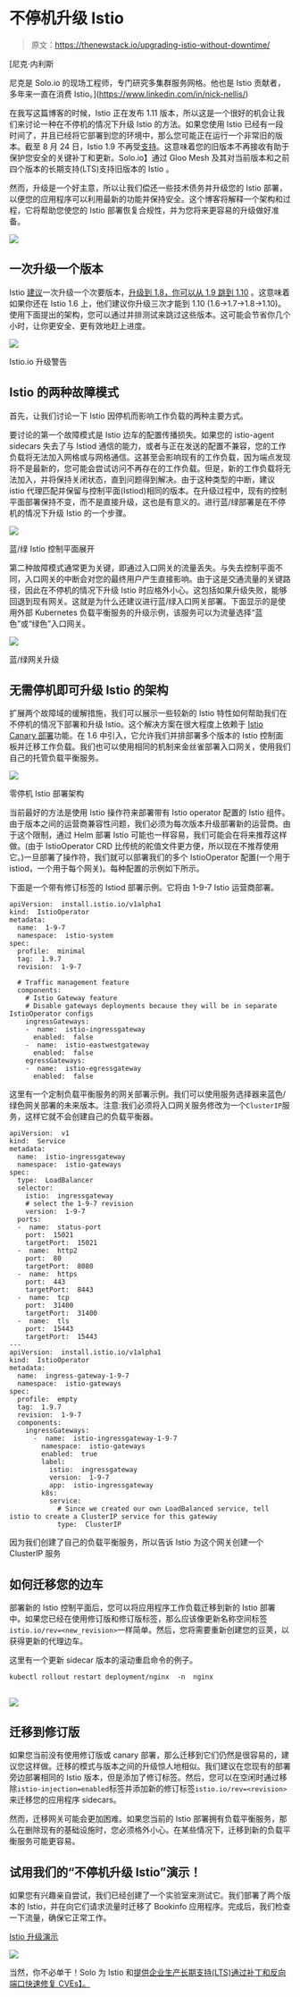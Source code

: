 # 不停机升级 Istio

> 原文：<https://thenewstack.io/upgrading-istio-without-downtime/>

[](https://www.linkedin.com/in/nick-nellis/)

 [尼克·内利斯

尼克是 Solo.io 的现场工程师，专门研究多集群服务网格。他也是 Istio 贡献者，多年来一直在消费 Istio。](https://www.linkedin.com/in/nick-nellis/) [](https://www.linkedin.com/in/nick-nellis/)

在我写这篇博客的时候，Istio 正在发布 1.11 版本，所以这是一个很好的机会让我们来讨论一种在不停机的情况下升级 Istio 的方法。如果您使用 Istio 已经有一段时间了，并且已经将它部署到您的环境中，那么您可能正在运行一个非常旧的版本。截至 8 月 24 日，Istio 1.9 不再受[支持](https://istio.io/latest/news/support/announcing-1.9-eol/)。这意味着您的旧版本不再接收有助于保护您安全的关键补丁和更新。Solo.io】通过 Gloo Mesh 及其对当前版本和之前四个版本的长期支持(LTS)支持旧版本的 Istio 。

然而，升级是一个好主意，所以让我们偿还一些技术债务并升级您的 Istio 部署，以便您的应用程序可以利用最新的功能并保持安全。这个博客将解释一个架构和过程，它将帮助您使您的 Istio 部署恢复合规性，并为您将来更容易的升级做好准备。

![](img/ded1aff6ad5dffb17a7f2be5545ba078.png)

## **一次升级一个版本**

Istio [建议](https://istio.io/latest/docs/setup/upgrade/)一次升级一个次要版本，[升级到 1.8，你可以从 1.9 跳到 1.10](https://istio.io/latest/blog/2021/direct-upgrade/) 。这意味着如果你还在 Istio 1.6 上，他们建议你升级三次才能到 1.10 (1.6→1.7→1.8→1.10)。使用下面提出的架构，您可以通过并排测试来跳过这些版本。这可能会节省你几个小时，让你更安全、更有效地赶上进度。

![](img/ccc1c061c1727b9f383dab09529172d8.png)

Istio.io 升级警告

## **Istio 的两种故障模式**

首先，让我们讨论一下 Istio 因停机而影响工作负载的两种主要方式。

要讨论的第一个故障模式是 Istio 边车的配置传播损失。如果您的 istio-agent sidecars 失去了与 Istiod 通信的能力，或者与正在发送的配置不兼容，您的工作负载将无法加入网格或与网格通信。这甚至会影响现有的工作负载，因为端点发现将不是最新的，您可能会尝试访问不再存在的工作负载。但是，新的工作负载将无法加入，并将保持关闭状态，直到问题得到解决。由于这种类型的中断，建议 istio 代理匹配并保留与控制平面(Istiod)相同的版本。在升级过程中，现有的控制平面部署保持不变，而不是直接升级，这也是有意义的。进行蓝/绿部署是在不停机的情况下升级 Istio 的一个步骤。

![](img/cf55cffae35e0fd716a120d14e0f45b8.png)

蓝/绿 Istio 控制平面展开

第二种故障模式通常更为关键，即通过入口网关的流量丢失。与失去控制平面不同，入口网关的中断会对您的最终用户产生直接影响。由于这是交通流量的关键路径，因此在不停机的情况下升级 Istio 时应格外小心。这包括如果升级失败，能够回退到现有网关。这就是为什么还建议进行蓝/绿入口网关部署。下面显示的是使用外部 Kubernetes 负载平衡服务的升级示例，该服务可以为流量选择“蓝色”或“绿色”入口网关。

![](img/70d8d60253c14a0011746f840e54e4bc.png)

蓝/绿网关升级

## **无需停机即可升级 Istio 的架构**

扩展两个故障域的缓解措施，我们可以展示一些较新的 Istio 特性如何帮助我们在不停机的情况下部署和升级 Istio。这个解决方案在很大程度上依赖于 [Istio Canary 部署](https://istio.io/latest/docs/setup/upgrade/canary/)功能。在 1.6 中引入，它允许我们并排部署多个版本的 Istio 控制面板并迁移工作负载。我们也可以使用相同的机制来金丝雀部署入口网关，使用我们自己的托管负载平衡服务。

![](img/ded1aff6ad5dffb17a7f2be5545ba078.png)

零停机 Istio 部署架构

当前最好的方法是使用 Istio 操作符来部署带有 Istio operator 配置的 Istio 组件。由于版本之间的运营商兼容性问题，我们必须为每次版本升级部署新的运营商。由于这个限制，通过 Helm 部署 Istio 可能也一样容易，我们可能会在将来推荐这样做。(由于 IstioOperator CRD 比传统的舵值文件更方便，所以现在不推荐使用它。)一旦部署了操作符，我们就可以部署我们的多个 IstioOperator 配置(一个用于 istiod，一个用于每个网关)。每种配置的示例如下所示。

下面是一个带有修订标签的 Istiod 部署示例。它将由 1-9-7 Istio 运营商部署。

```
apiVersion:  install.istio.io/v1alpha1
kind:  IstioOperator
metadata:
  name:  1-9-7
  namespace:  istio-system
spec:
  profile:  minimal
  tag:  1.9.7
  revision:  1-9-7

  # Traffic management feature
  components:
    # Istio Gateway feature
    # Disable gateways deployments because they will be in separate IstioOperator configs
    ingressGateways:
    -  name:  istio-ingressgateway
      enabled:  false
    -  name:  istio-eastwestgateway
      enabled:  false
    egressGateways:
    -  name:  istio-egressgateway
      enabled:  false

```

这里有一个定制负载平衡服务的网关部署示例。我们可以使用服务选择器来蓝色/绿色网关部署的未来版本。注意:我们必须将入口网关服务修改为一个`ClusterIP`服务，这样它就不会创建自己的负载平衡器。

```
apiVersion:  v1
kind:  Service
metadata:
  name:  istio-ingressgateway
  namespace:  istio-gateways
spec:
  type:  LoadBalancer
  selector:
    istio:  ingressgateway
    # select the 1-9-7 revision
    version:  1-9-7
  ports:
  -  name:  status-port
    port:  15021
    targetPort:  15021
  -  name:  http2
    port:  80
    targetPort:  8080
  -  name:  https
    port:  443
    targetPort:  8443
  -  name:  tcp
    port:  31400
    targetPort:  31400
  -  name:  tls
    port:  15443
    targetPort:  15443
---
apiVersion:  install.istio.io/v1alpha1
kind:  IstioOperator
metadata:
  name:  ingress-gateway-1-9-7
  namespace:  istio-gateways
spec:
  profile:  empty
  tag:  1.9.7
  revision:  1-9-7
  components:
    ingressGateways:
      -  name:  istio-ingressgateway-1-9-7
        namespace:  istio-gateways
        enabled:  true
        label:
          istio:  ingressgateway
          version:  1-9-7
          app:  istio-ingressgateway
        k8s:
          service:
            # Since we created our own LoadBalanced service, tell istio to create a ClusterIP service for this gateway
            type:  ClusterIP

```

因为我们创建了自己的负载平衡服务，所以告诉 Istio 为这个网关创建一个 ClusterIP 服务

## **如何迁移您的边车**

部署新的 Istio 控制平面后，您可以将应用程序工作负载迁移到新的 Istio 部署中。如果您已经在使用修订版和修订版标签，那么应该像更新名称空间标签`istio.io/rev=<new_revision>`一样简单。然后，您将需要重新创建您的豆荚，以获得更新的代理边车。

这里有一个更新 sidecar 版本的滚动重启命令的例子。

```
kubectl rollout restart deployment/nginx  -n  nginx

```

## ![](img/70d8d60253c14a0011746f840e54e4bc.png)

## **迁移到修订版**

如果您当前没有使用修订版或 canary 部署，那么迁移到它们仍然是很容易的，建议您这样做。迁移的模式与版本之间的升级惊人地相似。我们建议在您现有的部署旁边部署相同的 Istio 版本，但是添加了修订标签。然后，您可以在空闲时通过移除`istio-injection=enabled`标签并添加新的修订标签`istio.io/rev=<revision>`来迁移您的应用程序 sidecars。

然而，迁移网关可能会更加困难。如果您当前的 Istio 部署拥有负载平衡服务，那么在删除现有的基础设施时，您必须格外小心。在某些情况下，迁移到新的负载平衡服务可能更容易。

## **试用我们的“不停机升级 Istio”演示！**

如果您有兴趣亲自尝试，我们已经创建了一个实验室来测试它。我们部署了两个版本的 Istio，并在向它们请求流量时迁移了 Bookinfo 应用程序。完成后，我们检查一下流量，确保它正常工作。

[Istio 升级演示](https://github.com/nmnellis/istio-upgrade-demo)

![](img/fe0ef1c6b8900cda853d2e0e9cd8a0d6.png)

当然，你不必单干！Solo 为 Istio 和[提供](https://www.solo.io/blog/our-zero-day-response-to-an-istio-cve/)[企业生产长期支持(LTS)通过补丁和反向端口快速修复 CVEs】。](https://www.solo.io/blog/enterprise-support-for-istio-in-production/)

<svg xmlns:xlink="http://www.w3.org/1999/xlink" viewBox="0 0 68 31" version="1.1"><title>Group</title> <desc>Created with Sketch.</desc></svg>